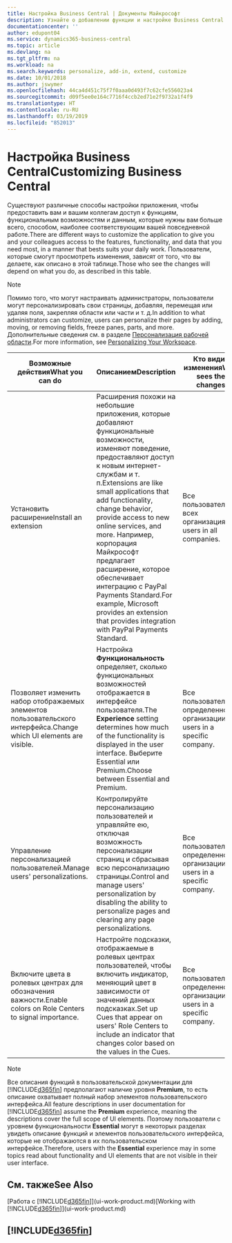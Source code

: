 ```yaml
---
title: Настройка Business Central | Документы Майкрософт
description: Узнайте о добавлении функции и настройке Business Central.
documentationcenter: ''
author: edupont04
ms.service: dynamics365-business-central
ms.topic: article
ms.devlang: na
ms.tgt_pltfrm: na
ms.workload: na
ms.search.keywords: personalize, add-in, extend, customize
ms.date: 10/01/2018
ms.author: jswymer
ms.openlocfilehash: 44ca4d451c75f7f0aaa0d493f7c62cfe556023a4
ms.sourcegitcommit: d09f5ee0e164c7716f4ccb2ed71e2f9732a1f4f9
ms.translationtype: HT
ms.contentlocale: ru-RU
ms.lasthandoff: 03/19/2019
ms.locfileid: "852013"
---
```

# <a name="customizing-business-central"></a><span data-ttu-id="4639f-103">Настройка Business Central</span><span class="sxs-lookup"><span data-stu-id="4639f-103">Customizing Business Central</span></span>
<span data-ttu-id="4639f-104">Существуют различные способы настройки приложения, чтобы предоставить вам и вашим коллегам доступ к функциям, функциональным возможностям и данным, которые нужны вам больше всего, способом, наиболее соответствующим вашей повседневной работе.</span><span class="sxs-lookup"><span data-stu-id="4639f-104">There are different ways to customize the application to give you and your colleagues access to the features, functionality, and data that you need most, in a manner that bests suits your daily work.</span></span> <span data-ttu-id="4639f-105">Пользователи, которые смогут просмотреть изменения, зависят от того, что вы делаете, как описано в этой таблице.</span><span class="sxs-lookup"><span data-stu-id="4639f-105">Those who see the changes will depend on what you do, as described in this table.</span></span>

> [!NOTE]
> <span data-ttu-id="4639f-106">Помимо того, что могут настраивать администраторы, пользователи могут персонализировать свои страницы, добавляя, перемещая или удаляя поля, закрепляя области или части и т. д.</span><span class="sxs-lookup"><span data-stu-id="4639f-106">In addition to what administrators can customize, users can personalize their pages by adding, moving, or removing fields, freeze panes, parts, and more.</span></span> <span data-ttu-id="4639f-107">Дополнительные сведения см. в разделе [Персонализация рабочей области](ui-personalization-user.md).</span><span class="sxs-lookup"><span data-stu-id="4639f-107">For more information, see [Personalizing Your Workspace](ui-personalization-user.md).</span></span>

| <span data-ttu-id="4639f-108">Возможные действия</span><span class="sxs-lookup"><span data-stu-id="4639f-108">What you can do</span></span>    |  <span data-ttu-id="4639f-109">Описанием</span><span class="sxs-lookup"><span data-stu-id="4639f-109">Description</span></span>  |  <span data-ttu-id="4639f-110">Кто видит изменения</span><span class="sxs-lookup"><span data-stu-id="4639f-110">Who sees the changes</span></span>  |  <span data-ttu-id="4639f-111">Дополнительная информация</span><span class="sxs-lookup"><span data-stu-id="4639f-111">More information</span></span>  |
|-----|---------------|---------|-------|
|<span data-ttu-id="4639f-112">Установить расширение</span><span class="sxs-lookup"><span data-stu-id="4639f-112">Install an extension</span></span>|<span data-ttu-id="4639f-113">Расширения похожи на небольшие приложения, которые добавляют функциональные возможности, изменяют поведение, предоставляют доступ к новым интернет-службам и т. п.</span><span class="sxs-lookup"><span data-stu-id="4639f-113">Extensions are like small applications that add functionality, change behavior, provide access to new online services, and more.</span></span> <span data-ttu-id="4639f-114">Например, корпорация Майкрософт предлагает расширение, которое обеспечивает интеграцию с PayPal Payments Standard.</span><span class="sxs-lookup"><span data-stu-id="4639f-114">For example, Microsoft provides an extension that provides integration with PayPal Payments Standard.</span></span>|<span data-ttu-id="4639f-115">Все пользователи во всех организациях.</span><span class="sxs-lookup"><span data-stu-id="4639f-115">All users in all companies.</span></span>|[<span data-ttu-id="4639f-116">Настройка с помощью расширений</span><span class="sxs-lookup"><span data-stu-id="4639f-116">Customizing Using Extensions</span></span>](ui-extensions.md)|
|<span data-ttu-id="4639f-117">Позволяет изменить набор отображаемых элементов пользовательского интерфейса.</span><span class="sxs-lookup"><span data-stu-id="4639f-117">Change which UI elements are visible.</span></span>|<span data-ttu-id="4639f-118">Настройка **Функциональность** определяет, сколько функциональных возможностей отображается в интерфейсе пользователя.</span><span class="sxs-lookup"><span data-stu-id="4639f-118">The **Experience** setting determines how much of the functionality is displayed in the user interface.</span></span> <span data-ttu-id="4639f-119">Выберите Essential или Premium.</span><span class="sxs-lookup"><span data-stu-id="4639f-119">Choose between Essential and Premium.</span></span>|<span data-ttu-id="4639f-120">Все пользователи в определенной организации.</span><span class="sxs-lookup"><span data-stu-id="4639f-120">All users in a specific company.</span></span>|[<span data-ttu-id="4639f-121">Изменение набора отображаемых функций</span><span class="sxs-lookup"><span data-stu-id="4639f-121">Changing Which Features are Displayed</span></span>](ui-experiences.md)|
|<span data-ttu-id="4639f-122">Управление персонализацией пользователей.</span><span class="sxs-lookup"><span data-stu-id="4639f-122">Manage users' personalizations.</span></span>|<span data-ttu-id="4639f-123">Контролируйте персонализацию пользователей и управляйте ею, отключая возможность персонализации страниц и сбрасывая всю персонализацию страницы.</span><span class="sxs-lookup"><span data-stu-id="4639f-123">Control and manage users' personalization by disabling the ability to personalize pages and clearing any page personalizations.</span></span>|<span data-ttu-id="4639f-124">Все пользователи в определенной организации.</span><span class="sxs-lookup"><span data-stu-id="4639f-124">All users in a specific company.</span></span>|[<span data-ttu-id="4639f-125">Управление персонализацией в качестве администратора</span><span class="sxs-lookup"><span data-stu-id="4639f-125">Managing Personalization as an Administrator</span></span>](ui-personalization-manage.md)|
|<span data-ttu-id="4639f-126">Включите цвета в ролевых центрах для обозначения важности.</span><span class="sxs-lookup"><span data-stu-id="4639f-126">Enable colors on Role Centers to signal importance.</span></span>|<span data-ttu-id="4639f-127">Настройте подсказки, отображаемые в ролевых центрах пользователей, чтобы включить индикатор, меняющий цвет в зависимости от значений данных подсказках.</span><span class="sxs-lookup"><span data-stu-id="4639f-127">Set up Cues that appear on users' Role Centers to include an indicator that changes color based on the values in the Cues.</span></span>|<span data-ttu-id="4639f-128">Все пользователи в определенной организации.</span><span class="sxs-lookup"><span data-stu-id="4639f-128">All users in a specific company.</span></span>|[<span data-ttu-id="4639f-129">Настройка цветного индикатора в очередях</span><span class="sxs-lookup"><span data-stu-id="4639f-129">Setting Up a Colored Indicator on Cues</span></span>](admin-how-set-up-colored-indicator-on-cues.md)|

> [!NOTE]
> <span data-ttu-id="4639f-130">Все описания функций в пользовательской документации для [!INCLUDE[d365fin](includes/d365fin_md.md)] предполагают наличие уровня **Premium**, то есть описание охватывает полный набор элементов пользовательского интерфейса.</span><span class="sxs-lookup"><span data-stu-id="4639f-130">All feature descriptions in user documentation for [!INCLUDE[d365fin](includes/d365fin_md.md)] assume the **Premium** experience, meaning the descriptions cover the full scope of UI elements.</span></span> <span data-ttu-id="4639f-131">Поэтому пользователи с уровнем функциональности **Essential** могут в некоторых разделах увидеть описание функций и элементов пользовательского интерфейса, которые не отображаются в их пользовательском интерфейсе.</span><span class="sxs-lookup"><span data-stu-id="4639f-131">Therefore, users with the **Essential** experience may in some topics read about functionality and UI elements that are not visible in their user interface.</span></span>

## <a name="see-also"></a><span data-ttu-id="4639f-132">См. также</span><span class="sxs-lookup"><span data-stu-id="4639f-132">See Also</span></span>
<span data-ttu-id="4639f-133">[Работа с [!INCLUDE[d365fin](includes/d365fin_md.md)]](ui-work-product.md)</span><span class="sxs-lookup"><span data-stu-id="4639f-133">[Working with [!INCLUDE[d365fin](includes/d365fin_md.md)]](ui-work-product.md)</span></span>  

## [!INCLUDE[d365fin](includes/free_trial_md.md)]  
